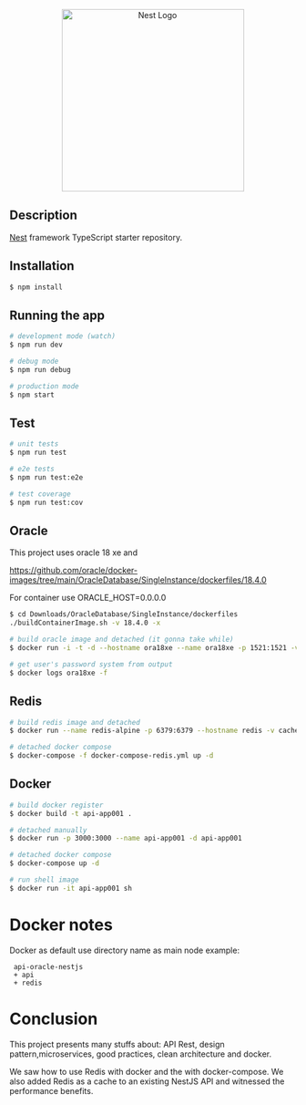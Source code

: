 <p align="center">
  <a href="http://nestjs.com/" target="blank"><img src="https://nestjs.com/img/logo_text.svg" width="320" alt="Nest Logo" /></a>
</p>

## Description

[Nest](https://github.com/nestjs/nest) framework TypeScript starter repository.

## Installation

```bash
$ npm install
```

## Running the app

```bash
# development mode (watch)
$ npm run dev

# debug mode
$ npm run debug

# production mode
$ npm start
```

## Test

```bash
# unit tests
$ npm run test

# e2e tests
$ npm run test:e2e

# test coverage
$ npm run test:cov
```

## Oracle 
This project uses oracle 18 xe and 

https://github.com/oracle/docker-images/tree/main/OracleDatabase/SingleInstance/dockerfiles/18.4.0

For container use ORACLE_HOST=0.0.0.0
```bash
$ cd Downloads/OracleDatabase/SingleInstance/dockerfiles
./buildContainerImage.sh -v 18.4.0 -x

# build oracle image and detached (it gonna take while)
$ docker run -i -t -d --hostname ora18xe --name ora18xe -p 1521:1521 -v ~/Docker/shared/:/shared oracle/database:18.4.0-xe

# get user's password system from output
$ docker logs ora18xe -f
```

## Redis
```bash
# build redis image and detached
$ docker run --name redis-alpine -p 6379:6379 --hostname redis -v cache:/data -d redis:7.0.4-alpine --save 20 1 --loglevel warning --requirepass r123

# detached docker compose
$ docker-compose -f docker-compose-redis.yml up -d

```

## Docker 
```bash
# build docker register
$ docker build -t api-app001 .

# detached manually
$ docker run -p 3000:3000 --name api-app001 -d api-app001

# detached docker compose
$ docker-compose up -d

# run shell image
$ docker run -it api-app001 sh
```

# Docker notes

Docker as default use directory name as main node example:
```
 api-oracle-nestjs
 + api
 + redis
```

# Conclusion
This project presents many stuffs about: API Rest, design pattern,microservices, good practices, clean architecture and docker.

We saw how to use Redis with docker and the with docker-compose. We also added Redis as a cache to an existing NestJS API and witnessed the performance benefits.

